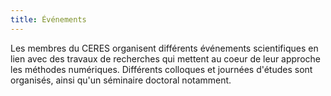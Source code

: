 ```yaml
---
title: Événements
---
```


Les membres du CERES organisent différents événements scientifiques en lien avec des travaux de recherches qui mettent au coeur de leur approche les méthodes numériques. Différents colloques et journées d'études sont organisés, ainsi qu'un séminaire doctoral notamment.